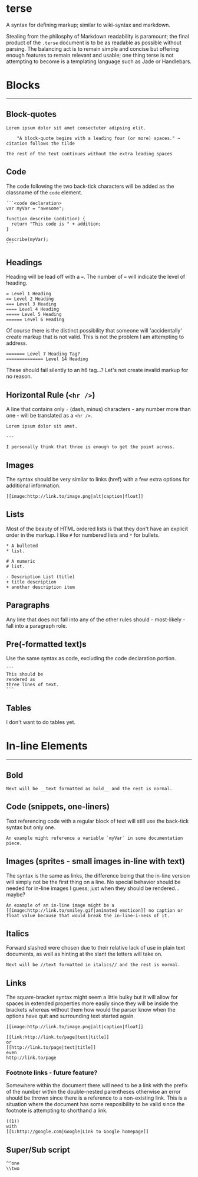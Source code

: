 terse
=====


A syntax for defining markup; similar to wiki-syntax and markdown.

Stealing from the philosphy of Markdown readability is paramount; the final product of the `.terse` document is to be as readable as possible without parsing. The balancing act is to remain simple and concise but offering enough features to remain relevant and usable; one thing terse is not attempting to become is a templating language such as Jade or Handlebars.


# Blocks
---------


## Block-quotes

    Lorem ipsum dolor sit amet consectuter adipsing elit.

        "A block-quote begins with a leading four (or more) spaces." ~ citation follows the tilde

    The rest of the text continues without the extra leading spaces


## Code

The code following the two back-tick characters will be added as the classname of the `code` element.

    ```<code declaration>
    var myVar = "awesome";

    function describe (addition) {
      return "This code is " + addition;
    }

    describe(myVar);
    ```


## Headings

Heading will be lead off with a `=`. The number of `=` will indicate the level of heading.

    = Level 1 Heading
    == Level 2 Heading
    === Level 3 Heading
    ==== Level 4 Heading
    ===== Level 5 Heading
    ====== Level 6 Heading

Of course there is the distinct possibility that someone will 'accidentally' create markup that is not valid. This is not the problem I am attempting to address.

    ======= Level 7 Heading Tag?
    ============== Level 14 Heading

These should fail silently to an h6 tag...? Let's not create invalid markup for no reason.


## Horizontal Rule (`<hr />`)

A line that contains only `-` (dash, minus) characters - any number more than one - will be translated as a `<hr />`.

    Lorem ipsum dolor sit amet.

    ---

    I personally think that three is enough to get the point across.


## Images

The syntax should be very similar to links (href) with a few extra options for additional information.

    [[image:http://link.to/image.png|alt|caption|float]]


## Lists

Most of the beauty of HTML ordered lists is that they don't have an explicit order in the markup. I like `#` for numbered lists and `*` for bullets.

    * A bulleted
    * list.

    # A numeric
    # list.

    - Description List (title)
    + title description
    + another description item

## Paragraphs

Any line that does not fall into any of the other rules should - most-likely - fall into a paragraph role.


## Pre(-formatted text)s

Use the same syntax as code, excluding the code declaration portion.

    ```
    This should be
    rendered as
    three lines of text.
    ```


## Tables

I don't want to do tables yet.


# In-line Elements
-------------------


## Bold

    Next will be __text formatted as bold__ and the rest is normal.


## Code (snippets, one-liners)

Text referencing code with a regular block of text will still use the back-tick syntax but only one.

    An example might reference a variable `myVar` in some documentation piece.


## Images (sprites - small images in-line with text)

The syntax is the same as links, the difference being that the in-line version will simply not be the first thing on a line. No special behavior should be needed for in-line images I guess; just when they should be rendered... maybe?

    An example of an in-line image might be a [[image:http://link.to/smiley.gif|animated emoticon]] no caption or float value because that would break the in-line-i-ness of it.


## Italics

Forward slashed were chosen due to their relative lack of use in plain text documents, as well as hinting at the slant the letters will take on.

    Next will be //text formatted in italics// and the rest is normal.


## Links

The square-bracket syntax might seem a little bulky but it will allow for spaces in extended properties more easily since they will be inside the brackets whereas without them how would the parser know when the options have quit and surrounding text started again.

    [[image:http://link.to/image.png|alt|caption|float]]

    [[link:http://link.to/page|text|title]]
    or
    [[http://link.to/page|text|title]]
    even
    http://link.to/page


### Footnote links - future feature?

Somewhere within the document there will need to be a link with the prefix of the number within the double-nested parentheses otherwise an error should be thrown since there is a reference to a non-existing link. This is a situation where the document has some resposibility to be valid since the footnote is attempting to shorthand a link.

    ((1))
    with 
    [[1:http://google.com|Google|Link to Google homepage]]


## Super/Sub script

    ^^one
    \\two
